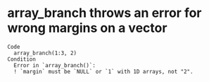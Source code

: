 # array_branch throws an error for wrong margins on a vector

    Code
      array_branch(1:3, 2)
    Condition
      Error in `array_branch()`:
      ! `margin` must be `NULL` or `1` with 1D arrays, not "2".

